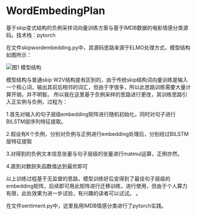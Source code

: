 # WordEmbedingPlan
基于skip变式结构的负例采样词向量训练方案与基于IMDB数据的电影情感分类源码。技术栈：pytorch

在文件skipwordembedding.py中，其源码思路来源于ELMO处理方式，模型结构如图所示：

![图1 模型结构](https://upload-images.jianshu.io/upload_images/10738320-a8c8ad683b464e9d.png?imageMogr2/auto-orient/strip%7CimageView2/2/w/569/format/webp)

模型结构与普通skip W2V结构是有区别的，由于传统skip结构词向量训练是输入一个核心词，输出其前后相邻的词汇，但由于字很多，所以此思路训练需要大量计算开销，并不明智。
所以我在这里基于负例采样的思路进行更改，其训练思路引入正实例与负例，过程为：

1.首先对输入的句子层级embedding矩阵进行随机初始化，同时对句子进行BILSTM层序列特征提取。

2.假设有K个负例，分别对负例与正例进行embedding处理后，分别经过BILSTM层特征提取

3.对得到的负例文本信息张量与句子层级的张量进行matmul运算，正例亦然。

4.直到对数损失函数值达到最优即可

以上训练过程基于无监督的思路，模型训练好后变得到了最佳句子层级的embedding矩阵，后续即可用此矩阵进行迁移训练，进行使用，但由于个人算力有限，此处效果为进一步试验，有兴趣的读者可以试试。
。

在文件sentiment.py中，这里我用IMDB情感分类进行了pytorch实践。

